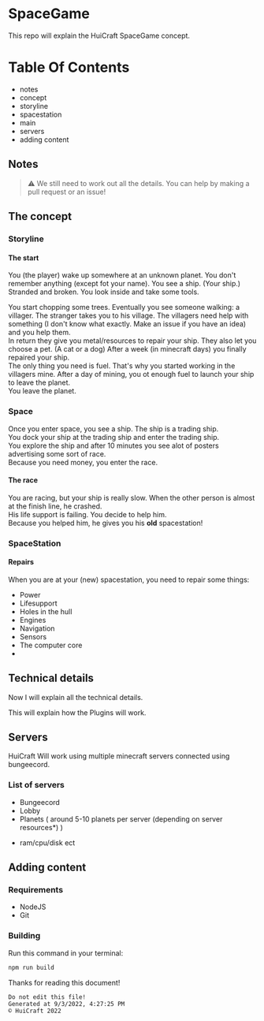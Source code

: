 # SpaceGame
This repo will explain the HuiCraft SpaceGame concept.

# Table Of Contents
- notes
- concept
- storyline
- spacestation
- main
- servers
- adding content


## Notes
> ⚠️ We still need to work out all the details. You can help by making a pull request or an issue!

## The concept
### Storyline
#### The start
You (the player) wake up somewhere at an unknown planet. You don't remember anything (except fot your name). You see a ship. (Your ship.) Stranded and broken. You look inside and take some tools.

You start chopping some trees. Eventually you see someone walking: a villager. The stranger takes you to his village. The villagers need help with something (I don't know what exactly. Make an issue if you have an idea) and you help them.<br />
In return they give you metal/resources to repair your ship. They also let you choose a pet. (A cat or a dog) After a week (in minecraft days) you finally repaired your ship.<br />
The only thing you need is fuel. That's why you started working in the villagers mine. After a day of mining, you ot enough fuel to launch your ship to leave the planet.<br />
You leave the planet.<br />

### Space
Once you enter space, you see a ship. The ship is a trading ship.<br />
You dock your ship at the trading ship and enter the trading ship.<br />
You explore the ship and after 10 minutes you see alot of posters advertising some sort of race.<br />
Because you need money, you enter the race.
#### The race
You are racing, but your ship is really slow. When the other person is almost at the finish line, he crashed.<br />
His life support is failing. You decide to help him.<br />
Because you helped him, he gives you his **old** spacestation!<br />
### SpaceStation
#### Repairs
When you are at your (new) spacestation, you need to repair some things:
- Power
- Lifesupport
- Holes in the hull
- Engines
- Navigation
- Sensors
- The computer core
- 
## Technical details
Now I will explain all the technical details.

This will explain how the Plugins will work.
## Servers
HuiCraft Will work using multiple minecraft servers connected using bungeecord.

### List of servers
- Bungeecord
- Lobby
- Planets ( around 5-10 planets per server (depending on server resources*) )

* ram/cpu/disk ect
## Adding content
### Requirements
- NodeJS
- Git

### Building
Run this command in your terminal:
```bash
npm run build
```

Thanks for reading this document!

	Do not edit this file!
	Generated at 9/3/2022, 4:27:25 PM
	© HuiCraft 2022